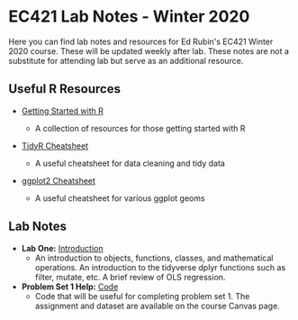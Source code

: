 # EC421 Lab Notes - Winter 2020

Here you can find lab notes and resources for Ed Rubin's EC421 Winter 2020 course. These will be updated weekly after lab. These notes are not a substitute for attending lab but serve as an additional resource. 

## Useful R Resources
* [Getting Started with R](https://support.rstudio.com/hc/en-us/articles/201141096-Getting-Started-with-RP)
  * A collection of resources for those getting started with R
  
* [TidyR Cheatsheet](https://github.com/rstudio/cheatsheets/blob/master/data-import.pdf)
  * A useful cheatsheet for data cleaning and tidy data
  
* [ggplot2 Cheatsheet](https://rstudio.com/wp-content/uploads/2015/03/ggplot2-cheatsheet.pdf)
  * A useful cheatsheet for various ggplot geoms
  
## Lab Notes
* __Lab One:__ [Introduction](http://rpubs.com/jputz/W20_lab1)
   * An introduction to objects, functions, classes, and mathematical operations. An introduction to the tidyverse dplyr functions such as filter, mutate, etc. A brief review of OLS regression.
* __Problem Set 1 Help:__ [Code](http://rpubs.com/jputz/568130)
   * Code that will be useful for completing problem set 1. The assignment and dataset are available on the course Canvas page.
  

